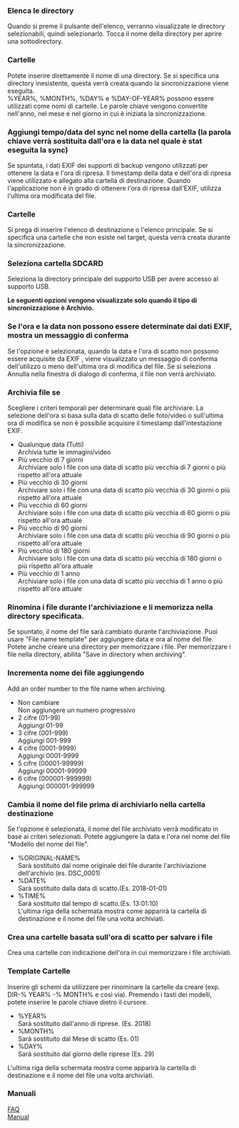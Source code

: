 ### Elenca le directory<br>
Quando si preme il pulsante dell'elenco, verranno visualizzate le directory selezionabili, quindi selezionarlo. Tocca il nome della directory per aprire una sottodirectory.<br>

### Cartelle<br>
Potete inserire direttamente il nome di una directory. Se si specifica una directory inesistente, questa verrà creata quando la sincronizzazione viene eseguita.<br>
%YEAR%, %MONTH%, %DAY% e %DAY-OF-YEAR% possono essere utilizzati come nomi di cartelle. Le parole chiave vengono convertite nell'anno, nel mese e nel giorno in cui è iniziata la sincronizzazione.<br>

### Aggiungi tempo/data del sync nel nome della cartella (la parola chiave verrà sostituita dall'ora e la data nel quale è stat eseguita la sync)<br>
Se spuntata, i dati EXIF dei supporti di backup vengono utilizzati per ottenere la data e l'ora di ripresa. Il timestamp della data e dell'ora di ripresa viene utilizzato e allegato alla cartella di destinazione. Quando l'applicazione non è in grado di ottenere l'ora di ripresa dall'EXIF, utilizza l'ultima ora modificata del file.<br>

### Cartelle<br>
Si prega di inserire l'elenco di destinazione o l'elenco principale. Se si specifica una cartelle che non esiste nel target, questa verrà creata durante la sincronizzazione.<br>

### Seleziona cartella SDCARD<br>
Seleziona la directory principale del supporto USB per avere accesso al supporto USB.<br>

**Le seguenti opzioni vengono visualizzate solo quando il tipo di sincronizzazione è Archivio.**<br>

### Se l'ora e la data non possono essere determinate dai dati EXIF, mostra un messaggio di conferma<br>
Se l'opzione è selezionata, quando la data e l'ora di scatto non possono essere acquisite da EXIF , viene visualizzato un messaggio di conferma dell'utilizzo o meno dell'ultima ora di modifica del file. Se si seleziona Annulla nella finestra di dialogo di conferma, il file non verrà archiviato.<br>

### Archivia file se<br>
Scegliere i criteri temporali per determinare quali file archiviare. La selezione dell'ora si basa sulla data di scatto delle foto/video o sull'ultima ora di modifica se non è possibile acquisire il timestamp dall'intestazione EXIF.<br>

- Qualunque data (Tutti)<br>
Archivia tutte le immagini/video<br>
- Più vecchio di 7 giorni<br>
Archiviare solo i file con una data di scatto più vecchia di 7 giorni o più rispetto all'ora attuale<br>
- Più vecchio di 30 giorni<br>
Archiviare solo i file con una data di scatto più vecchia di 30 giorni o più rispetto all'ora attuale<br>
- Più vecchio di 60 giorni<br>
Archiviare solo i file con una data di scatto più vecchia di 60 giorni o più rispetto all'ora attuale<br>
- Più vecchio di 90 giorni<br>
Archiviare solo i file con una data di scatto più vecchia di 90 giorni o più rispetto all'ora attuale<br>
- Più vecchio di 180 giorni<br>
Archiviare solo i file con una data di scatto più vecchia di 180 giorni o più rispetto all'ora attuale<br>
- Più vecchio di 1 anno<br>
Archiviare solo i file con una data di scatto più vecchia di 1 anno o più rispetto all'ora attuale<br>

### Rinomina i file durante l'archiviazione e li memorizza nella directory specificata.<br>
Se spuntato, il nome del file sarà cambiato durante l'archiviazione. Puoi usare "File name template" per aggiungere data e ora al nome del file. Potete anche creare una directory per memorizzare i file. Per memorizzare i file nella directory, abilita "Save in directory when archiving". <br>

### Incrementa nome dei file aggiungendo<br>
Add an order number to the file name when archiving.<br>

- Non cambiare<br>
Non aggiungere un numero progressivo<br>
- 2 cifre (01-99)<br>
Aggiungi 01-99<br>
- 3 cifre (001-999)<br>
Aggiungi 001-999<br>
- 4 cifre (0001-9999)<br>
Aggiungi 0001-9999<br>
- 5 cifre (00001-99999)<br>
Aggiungi 00001-99999<br>
- 6 cifre (000001-999999)<br>
Aggiungi 000001-999999<br>

### Cambia il nome del file prima di archiviarlo nella cartella destinazione <br>
Se l'opzione è selezionata, il nome del file archiviato verrà modificato in base ai criteri selezionati. Potete aggiungere la data e l'ora nel nome del file "Modello del nome del file". <br>

- %ORIGINAL-NAME%<br>
Sarà sostituito dal nome originale del file durante l'archiviazione dell'archivio (es. DSC_0001)<br>
- %DATE%<br>
Sarà sostituito dalla data di scatto.(Es. 2018-01-01)<br>
- %TIME%<br>
Sarà sostituito dal tempo di scatto.(Es. 13:01:10)<br>
L'ultima riga della schermata mostra come apparirà la cartella di destinazione e il nome del file una volta archiviati.<br>

### Crea una cartelle basata sull'ora di scatto per salvare i file<br>
Crea una cartelle con indicazione dell'ora in cui memorizzare i file archiviati.<br>

### Template Cartelle<br>
Inserire gli schemi da utilizzare per rinominare la cartelle da creare (exp. DIR-% YEAR% -% MONTH% e così via). Premendo i tasti dei modelli, potete inserire le parole chiave dietro il cursore.<br>

- %YEAR%<br>
Sarà sostituito dall'anno di riprese. (Es. 2018)<br>
- %MONTH%<br>
Sarà sostituito dal Mese di scatto (Es. 01)<br>
- %DAY%<br>
Sarà sostituito dal giorno delle riprese (Es. 29)<br>

L'ultima riga della schermata mostra come apparirà la cartella di destinazione e il nome del file una volta archiviati.<br>

### Manuali<br>
[FAQ](https://sentaroh.github.io/Documents/SMBSync2/SMBSync2_FAQ_EN.htm)<br>
[Manual](https://sentaroh.github.io/Documents/SMBSync2/SMBSync2_Desc_EN.htm) <br>
